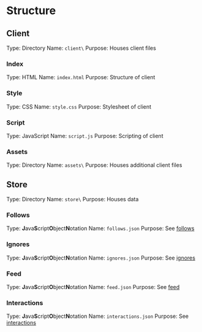 # Structure
## Client
Type: Directory
Name: `client\`
Purpose: Houses client files
### Index
Type: HTML
Name: `index.html`
Purpose: Structure of client
### Style
Type: CSS
Name: `style.css`
Purpose: Stylesheet of client
### Script
Type: JavaScript
Name: `script.js`
Purpose: Scripting of client
### Assets
Type: Directory
Name: `assets\`
Purpose: Houses additional client files
## Store
Type: Directory
Name: `store\`
Purpose: Houses data
### Follows
Type: **J**ava**S**cript**O**bject**N**otation
Name: `follows.json`
Purpose: See [follows](WIP.md)
### Ignores
Type: **J**ava**S**cript**O**bject**N**otation
Name: `ignores.json`
Purpose: See [ignores](WIP.md)
### Feed
Type: **J**ava**S**cript**O**bject**N**otation
Name: `feed.json`
Purpose: See [feed](WIP.md)
### Interactions
Type: **J**ava**S**cript**O**bject**N**otation
Name: `interactions.json`
Purpose: See [interactions](WIP.md)
<!--stackedit_data:
eyJoaXN0b3J5IjpbLTkxNzk2NDAxNV19
-->